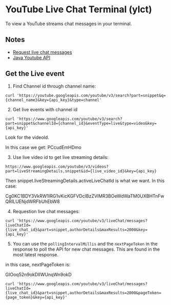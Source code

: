 # YouTube Live Chat Terminal (ylct)

To view a YouTube streams chat messages in your terminal. 

## Notes 

- [Request live chat messages](https://gist.github.com/w3cj/4f1fa02b26303ae1e0b1660f2349e705#3-request-live-chat-messages-using-this-activelivechatid)
- [Java Youtube API](https://developers.google.com/youtube/v3/quickstart/java)


## Get the Live event

1. Find Channel id through channel name:

```
curl 'https://youtube.googleapis.com/youtube/v3/search?part=snippet&q={channel_name}&key={api_key}&type=channel'
```

2. Get live events with channel id

```
curl 'https://www.googleapis.com/youtube/v3/search?part=snippet&channelId={channel_id}&eventType=live&type=video&key={api_key}'
```

Look for the videoId. 

In this case we get:   PCcudEmHDmo

3. Use live video id to get live streaming details: 

```
https://www.googleapis.com/youtube/v3/videos?part=liveStreamingDetails,snippet&id={live_video_id}&key={api_key}
```

Then snippet.liveStreamingDetails.activeLiveChatId is what we want. In this case: 

Cg0KC1BDY3VkRW1IRG1vKicKGFVDclBzZVlMR3BOeWdWaTM0UXBHTnFwQRILUENjdWRFbUhEbW8 

4. Requestion live chat messages: 

```
curl 'https://www.googleapis.com/youtube/v3/liveChat/messages?liveChatId={live_chat_id}&part=snippet,authorDetails&maxResults=2000&key={api_key}'
```

5. You can use the `pollingIntervalMillis` and the `nextPageToken` in the response to poll the API for new chat messages. This are found in the most latest response.

in this case, nextPageToken is: 

GIOoq52n9okDIIWUnqWn9okD

```
curl 'https://www.googleapis.com/youtube/v3/liveChat/messages?liveChatId={live_chat_id}&part=snippet,authorDetails&maxResults=2000&pageToken={page_token}&key={api_key}'
```




